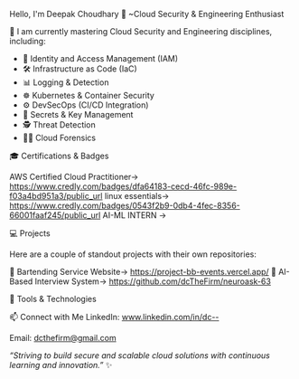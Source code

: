 Hello, I'm Deepak Choudhary 👋
                  ~Cloud Security & Engineering Enthusiast

🚀 I am currently mastering Cloud Security and Engineering disciplines, including:

- 🔐 Identity and Access Management (IAM)  
- 🛠 Infrastructure as Code (IaC)  
- 📊 Logging & Detection  
- ☸️ Kubernetes & Container Security  
- ⚙️ DevSecOps (CI/CD Integration)  
- 🔑 Secrets & Key Management  
- 🕵️ Threat Detection  
- 🕵️‍♂️ Cloud Forensics  


 🎓 Certifications & Badges

AWS Certified Cloud Practitioner-> https://www.credly.com/badges/dfa64183-cecd-46fc-989e-f03a4bd951a3/public_url
linux essentials-> https://www.credly.com/badges/0543f2b9-0db4-4fec-8356-66001faaf245/public_url
AI-ML INTERN ->

💻 Projects

Here are a couple of standout projects with their own repositories:  

 🔗 Bartending Service Website-> https://project-bb-events.vercel.app/ 
 🔗 AI-Based Interview System-> https://github.com/dcTheFirm/neuroask-63


 🧰 Tools & Technologies


 📫 Connect with Me
LinkedIn: www.linkedin.com/in/dc--

Email: dcthefirm@gmail.com



*“Striving to build secure and scalable cloud solutions with continuous learning and innovation.”* ✨


